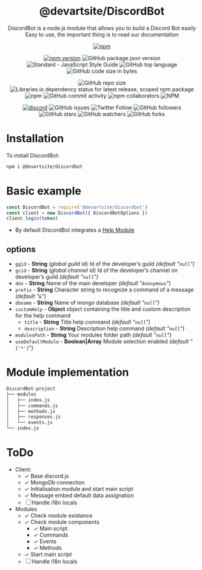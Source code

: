 <h1 align="center">
  @devartsite/DiscordBot
</h1>
<p align="center">
  DiscordBot is a node.js module that allows you to build a Discord Bot easily<br>
  Easy to use, the important thing is to read our documentation
<p>
<p align="center">
  <a href="https://nodei.co/npm/@devartsite/discordbot"><img src="https://nodei.co/npm/@devartsite/discordbot.png?mini=true" alt="npm"></a>
</p>
<p align="center">  
  <a href="https://www.npmjs.com/package/@devartsite/discordbot"><img src="https://img.shields.io/npm/v/@devartsite/discordbot.svg" alt="npm version"></a>
  <img alt="GitHub package.json version" src="https://img.shields.io/github/package-json/v/devartsite/discordbot">
  <img src="https://img.shields.io/badge/code_style-standard-brightgreen.svg" alt="Standard - JavaScript Style Guide">
  <img alt="GitHub top language" src="https://img.shields.io/github/languages/top/devartsite/discordbot">
  <img alt="GitHub code size in bytes" src="https://img.shields.io/github/languages/code-size/devartsite/discordbot">
</p>
<p align="center">
  <img alt="GitHub repo size" src="https://img.shields.io/github/repo-size/devartsite/discordbot">
  <img alt="Libraries.io dependency status for latest release, scoped npm package" src="https://img.shields.io/librariesio/release/npm/@devartsite/discordbot">
  <img alt="npm" src="https://img.shields.io/npm/dw/@devartsite/discordbot">
  <img alt="GitHub commit activity" src="https://img.shields.io/github/commit-activity/m/devartsite/discordbot?style=plastic">
  <img alt="npm collaborators" src="https://img.shields.io/npm/collaborators/@devartsite/discordbot">
  <img alt="NPM" src="https://img.shields.io/npm/l/@devartsite/discordbot">
</p>
<p align="center">
  <a href="https://discord.gg/gnx7ZAv"><img src="https://img.shields.io/discord/592890801575690259" alt="discord"></a>
  <img alt="GitHub issues" src="https://img.shields.io/github/issues/devartsite/discordbot">
  <img alt="Twitter Follow" src="https://img.shields.io/twitter/follow/devartsite?style=plastic">
  <img alt="GitHub followers" src="https://img.shields.io/github/followers/devartsite?style=plastic">
  <img alt="GitHub stars" src="https://img.shields.io/github/stars/devartsite/discordbot?style=plastic">
  <img alt="GitHub watchers" src="https://img.shields.io/github/watchers/devartsite/discordbot?style=plastic">
  <img alt="GitHub forks" src="https://img.shields.io/github/forks/devartsite/discordbot?style=plastic">
</p>

# Installation
To install DiscordBot:
``` sh
npm i @devartsite/discordbot
```

# Basic example
``` js
const DiscordBot = require('@devartsite/discordbot')
const client = new DiscordBot({ DiscordBotOptions })
client.login(token)
```
 - By default DiscordBot integrates a [Help Module](https://github.com/DevArtSite/DiscordBot/tree/master/modules/Help)

## options

 - `ggid` - **String** (*global guild id*) Id of the developer’s guild *(default "``null``")*
 - `gcid` - **String** (*global channel id*) Id of the developer’s channel on developer’s guild *(default "``null``")*
 - `dev` - **String** Name of the main developer *(default "``Anonymous``")*
 - `prefix` - **String** Character string to recognize a command of a message *(default "``&``")*
 - `dbname` - **String** Name of mongo database *(default "``null``")*
 - `customHelp` - **Object** object containing the title and custom description for the help command
   - `title` - **String** Title help command *(default "``null``")*
   - `description` - **String** Description help command *(default "``null``")*
 - `modulesPath` - **String** Your modules folder path *(default "``null``")*
 - `useDefaultModule` - **Boolean|Array** Module selection enabled *(default "``['*']``")*

# Module implementation
```sh
DiscordBot-project
├── modules
│   ├── index.js
│   ├── commands.js
│   ├── methods.js
│   ├── responses.js
│   └── events.js
└── index.js
```

# ToDo
- Client:
  - ✓ Base discord.js
  - ✓ MongoDb connection
  - ✓ Initialisation module and start main script
  - ✓ Message embed default data assignation
  - ☐ Handle i18n locals
- Modules
  - ✓ Check module existance
  - ✓ Check module components
    - ✓ Main script
    - ✓ Commands
    - ✓ Events
    - ✓ Methods
  - ✓ Start main script
  - ☐ Handle i18n locals